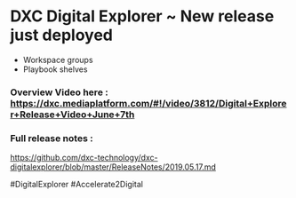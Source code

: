 # DXC Digital Explorer ~ New release just deployed

- Workspace groups
- Playbook shelves

### Overview Video here : https://dxc.mediaplatform.com/#!/video/3812/Digital+Explorer+Release+Video+June+7th

### Full release notes : 
https://github.com/dxc-technology/dxc-digitalexplorer/blob/master/ReleaseNotes/2019.05.17.md

#DigitalExplorer #Accelerate2Digital
